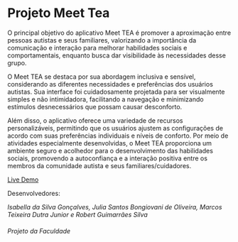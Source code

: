 <h1>
  Projeto Meet Tea
</h1>

<p>
  O principal objetivo do aplicativo Meet TEA é promover a aproximação entre pessoas autistas e seus familiares, valorizando a importância da comunicação e interação para melhorar habilidades sociais e comportamentais, enquanto busca dar visibilidade às necessidades desse grupo.
</p>

<p>
  O Meet TEA se destaca por sua abordagem inclusiva e sensível, considerando as diferentes necessidades e preferências dos usuários autistas. Sua interface foi cuidadosamente projetada para ser visualmente simples e não intimidadora, facilitando a navegação e minimizando estímulos desnecessários que possam causar desconforto.
</p>

<p>
Além disso, o aplicativo oferece uma variedade de recursos personalizáveis, permitindo que os usuários ajustem as configurações de acordo com suas preferências individuais e níveis de conforto. Por meio de atividades especialmente desenvolvidas, o Meet TEA proporciona um ambiente seguro e acolhedor para o desenvolvimento das habilidades sociais, promovendo a autoconfiança e a interação positiva entre os membros da comunidade autista e seus familiares/cuidadores.
</p>

<p> <a href="https://meet-tea-1-1.vercel.app/">Live Demo</a></p>

<p>Desenvolvedores: <address>Isabella da Silva Gonçalves, Julia Santos Bongiovani de Oliveira, Marcos Teixeira Dutra Junior e Robert Guimarrães Silva</address></p>

<h6>Projeto da Faculdade</h6>

